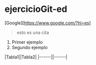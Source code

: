 # ejercicioGit-ed
[Google][https://www.google.com/?hl=es]
>esto es una cita
1. Primer ejemplo
2. Segundo ejemplo

|Tabla1||Tabla2|
|------||------|
